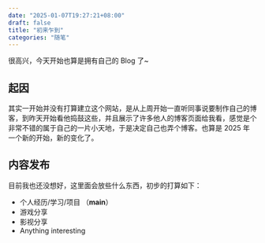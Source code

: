 ```yaml
---
date: "2025-01-07T19:27:21+08:00"
draft: false
title: "初来乍到"
categories: "随笔"
---
```


很高兴，今天开始也算是拥有自己的 Blog 了~

## 起因

其实一开始并没有打算建立这个网站，是从上周开始一直听同事说要制作自己的博客，到昨天开始看他捣鼓这些，并且展示了许多他人的博客页面给我看，感觉是个非常不错的属于自己的一片小天地，于是决定自己也弄个博客。也算是 2025 年一个新的开始，新的变化了。

## 内容发布

 目前我也还没想好，这里面会放些什么东西，初步的打算如下：

-   个人经历/学习/项目 （**main**）
-   游戏分享
-   影视分享
-   Anything interesting
